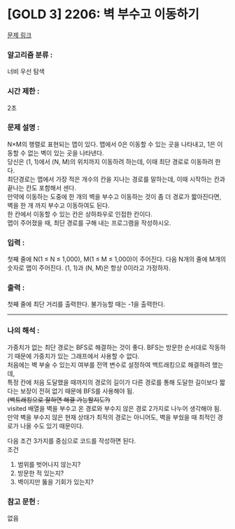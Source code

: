 [GOLD 3] 2206: 벽 부수고 이동하기
====================================  
[문제 링크](https://www.acmicpc.net/problem/2206)  

### 알고리즘 분류 :  
너비 우선 탐색

### 시간 제한 :  
2초   

### 문제 설명 :  
N×M의 행렬로 표현되는 맵이 있다. 맵에서 0은 이동할 수 있는 곳을 나타내고, 1은 이동할 수 없는 벽이 있는 곳을 나타낸다.  
당신은 (1, 1)에서 (N, M)의 위치까지 이동하려 하는데, 이때 최단 경로로 이동하려 한다.   
최단경로는 맵에서 가장 적은 개수의 칸을 지나는 경로를 말하는데, 이때 시작하는 칸과 끝나는 칸도 포함해서 센다.  
만약에 이동하는 도중에 한 개의 벽을 부수고 이동하는 것이 좀 더 경로가 짧아진다면, 벽을 한 개 까지 부수고 이동하여도 된다.  
한 칸에서 이동할 수 있는 칸은 상하좌우로 인접한 칸이다.  
맵이 주어졌을 때, 최단 경로를 구해 내는 프로그램을 작성하시오.  

### 입력 :   
첫째 줄에 N(1 ≤ N ≤ 1,000), M(1 ≤ M ≤ 1,000)이 주어진다. 다음 N개의 줄에 M개의 숫자로 맵이 주어진다. (1, 1)과 (N, M)은 항상 0이라고 가정하자. 

### 출력 :   
첫째 줄에 최단 거리를 출력한다. 불가능할 때는 -1을 출력한다.  

-----------------------------------------------------------
### 나의 해석 :  
가중치가 없는 최단 경로는 BFS로 해결하는 것이 좋다. BFS는 방문한 순서대로 작동하기 때문에 가중치가 있는 그래프에서 사용할 수 없다.  
처음에는 벽 부술 수 있는지 여부를 전역 변수로 설정하여 백트래킹으로 해결하려 했는데,  
특정 칸에 처음 도달했을 때까지의 경로의 길이가 다른 경로를 통해 도달한 길이보다 짧다는 보장이 전혀 없기 때문에 BFS를 사용해야 됨.  
~~(백트래킹으로 잘하면 해결 가능할지도?)~~  
visited 배열을 벽을 부수고 온 경로와 부수지 않은 경로 2가지로 나누어 생각해야 됨.  
만약 벽을 부수지 않은 현재 상태가 최적의 경로는 아니어도, 벽을 부쉈을 때 최적인 경로가 나올 수도 있기 때문이다.  

다음 조건 3가지를 중심으로 코드를 작성하면 된다.  
조건  
1. 범위를 벗어나지 않는지?
2. 방문한 적 있는지?
3. 벽이지만 뚫을 기회가 있는지?
 

### 참고 문헌 :  
없음
